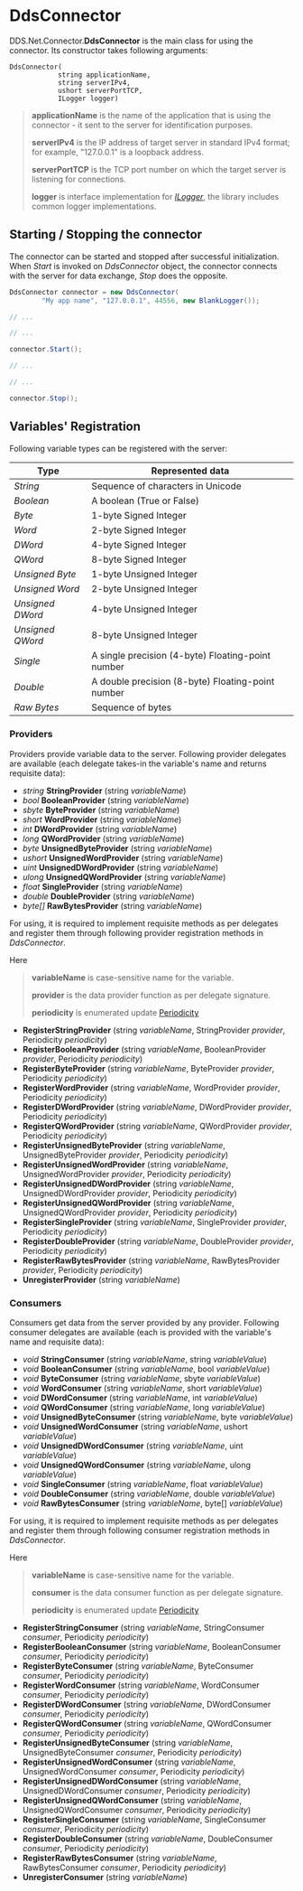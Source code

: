 # DdsConnector

DDS.Net.Connector.**DdsConnector** is the main class for using the connector. Its constructor takes following arguments:

```
DdsConnector(
            string applicationName,
            string serverIPv4,
            ushort serverPortTCP,
            ILogger logger)
```

> **applicationName** is the name of the application that is using the connector - it sent to the server for identification purposes.
> 
> **serverIPv4** is the IP address of target server in standard IPv4 format; for example, "127.0.0.1" is a loopback address.
> 
> **serverPortTCP** is the TCP port number on which the target server is listening for connections.
> 
> **logger** is interface implementation for [*ILogger*](./ILogger.md), the library includes common logger implementations.



## Starting / Stopping the connector

The connector can be started and stopped after successful initialization. When *Start* is invoked on *DdsConnector* object, the connector connects with the server for data exchange, *Stop* does the opposite.

```csharp
DdsConnector connector = new DdsConnector(
        "My app name", "127.0.0.1", 44556, new BlankLogger());

// ...

// ...

connector.Start();

// ...

// ...

connector.Stop();
```

## Variables' Registration

Following variable types can be registered with the server:


| Type              | Represented data                                    |
|-------------------|-----------------------------------------------------|
| *String*          | Sequence of characters in Unicode                   |
| *Boolean*         | A boolean (True or False)                           |
| *Byte*            | 1-byte Signed Integer                               |
| *Word*            | 2-byte Signed Integer                               |
| *DWord*           | 4-byte Signed Integer                               |
| *QWord*           | 8-byte Signed Integer                               |
| *Unsigned Byte*   | 1-byte Unsigned Integer                             |
| *Unsigned Word*   | 2-byte Unsigned Integer                             |
| *Unsigned DWord*  | 4-byte Unsigned Integer                             |
| *Unsigned QWord*  | 8-byte Unsigned Integer                             |
| *Single*          | A single precision (4-byte) Floating-point number   |
| *Double*          | A double precision (8-byte) Floating-point number   |
| *Raw Bytes*       | Sequence of bytes                                   |


### Providers

Providers provide variable data to the server. Following provider delegates are available (each delegate takes-in the variable's name and returns requisite data):

  * *string* **StringProvider** (string *variableName*)
  * *bool* **BooleanProvider** (string *variableName*)
  * *sbyte* **ByteProvider** (string *variableName*)
  * *short* **WordProvider** (string *variableName*)
  * *int* **DWordProvider** (string *variableName*)
  * *long* **QWordProvider** (string *variableName*)
  * *byte* **UnsignedByteProvider** (string *variableName*)
  * *ushort* **UnsignedWordProvider** (string *variableName*)
  * *uint* **UnsignedDWordProvider** (string *variableName*)
  * *ulong* **UnsignedQWordProvider** (string *variableName*)
  * *float* **SingleProvider** (string *variableName*)
  * *double* **DoubleProvider** (string *variableName*)
  * *byte[]* **RawBytesProvider** (string *variableName*)
    
For using, it is required to implement requisite methods as per delegates and register them through following provider registration methods in *DdsConnector*.

Here

> **variableName** is case-sensitive name for the variable.
> 
> **provider** is the data provider function as per delegate signature.
> 
> **periodicity** is enumerated update [Periodicity](./Periodicity.md)

  * **RegisterStringProvider** (string *variableName*, StringProvider *provider*, Periodicity *periodicity*)
  * **RegisterBooleanProvider** (string *variableName*, BooleanProvider *provider*, Periodicity *periodicity*)
  * **RegisterByteProvider** (string *variableName*, ByteProvider *provider*, Periodicity *periodicity*)
  * **RegisterWordProvider** (string *variableName*, WordProvider *provider*, Periodicity *periodicity*)
  * **RegisterDWordProvider** (string *variableName*, DWordProvider *provider*, Periodicity *periodicity*)
  * **RegisterQWordProvider** (string *variableName*, QWordProvider *provider*, Periodicity *periodicity*)
  * **RegisterUnsignedByteProvider** (string *variableName*, UnsignedByteProvider *provider*, Periodicity *periodicity*)
  * **RegisterUnsignedWordProvider** (string *variableName*, UnsignedWordProvider *provider*, Periodicity *periodicity*)
  * **RegisterUnsignedDWordProvider** (string *variableName*, UnsignedDWordProvider *provider*, Periodicity *periodicity*)
  * **RegisterUnsignedQWordProvider** (string *variableName*, UnsignedQWordProvider *provider*, Periodicity *periodicity*)
  * **RegisterSingleProvider** (string *variableName*, SingleProvider *provider*, Periodicity *periodicity*)
  * **RegisterDoubleProvider** (string *variableName*, DoubleProvider *provider*, Periodicity *periodicity*)
  * **RegisterRawBytesProvider** (string *variableName*, RawBytesProvider *provider*, Periodicity *periodicity*)
  * **UnregisterProvider** (string *variableName*)



### Consumers

Consumers get data from the server provided by any provider. Following consumer delegates are available (each is provided with the variable's name and requisite data):

  * *void* **StringConsumer** (string *variableName*, string *variableValue*)
  * *void* **BooleanConsumer** (string *variableName*, bool *variableValue*)
  * *void* **ByteConsumer** (string *variableName*, sbyte *variableValue*)
  * *void* **WordConsumer** (string *variableName*, short *variableValue*)
  * *void* **DWordConsumer** (string *variableName*, int *variableValue*)
  * *void* **QWordConsumer** (string *variableName*, long *variableValue*)
  * *void* **UnsignedByteConsumer** (string *variableName*, byte *variableValue*)
  * *void* **UnsignedWordConsumer** (string *variableName*, ushort *variableValue*)
  * *void* **UnsignedDWordConsumer** (string *variableName*, uint *variableValue*)
  * *void* **UnsignedQWordConsumer** (string *variableName*, ulong *variableValue*)
  * *void* **SingleConsumer** (string *variableName*, float *variableValue*)
  * *void* **DoubleConsumer** (string *variableName*, double *variableValue*)
  * *void* **RawBytesConsumer** (string *variableName*, byte[] *variableValue*)

For using, it is required to implement requisite methods as per delegates and register them through following consumer registration methods in *DdsConnector*.

Here

> **variableName** is case-sensitive name for the variable.
> 
> **consumer** is the data consumer function as per delegate signature.
> 
> **periodicity** is enumerated update [Periodicity](./Periodicity.md)

  * **RegisterStringConsumer** (string *variableName*, StringConsumer *consumer*, Periodicity *periodicity*)
  * **RegisterBooleanConsumer** (string *variableName*, BooleanConsumer *consumer*, Periodicity *periodicity*)
  * **RegisterByteConsumer** (string *variableName*, ByteConsumer *consumer*, Periodicity *periodicity*)
  * **RegisterWordConsumer** (string *variableName*, WordConsumer *consumer*, Periodicity *periodicity*)
  * **RegisterDWordConsumer** (string *variableName*, DWordConsumer *consumer*, Periodicity *periodicity*)
  * **RegisterQWordConsumer** (string *variableName*, QWordConsumer *consumer*, Periodicity *periodicity*)
  * **RegisterUnsignedByteConsumer** (string *variableName*, UnsignedByteConsumer *consumer*, Periodicity *periodicity*)
  * **RegisterUnsignedWordConsumer** (string *variableName*, UnsignedWordConsumer *consumer*, Periodicity *periodicity*)
  * **RegisterUnsignedDWordConsumer** (string *variableName*, UnsignedDWordConsumer *consumer*, Periodicity *periodicity*)
  * **RegisterUnsignedQWordConsumer** (string *variableName*, UnsignedQWordConsumer *consumer*, Periodicity *periodicity*)
  * **RegisterSingleConsumer** (string *variableName*, SingleConsumer *consumer*, Periodicity *periodicity*)
  * **RegisterDoubleConsumer** (string *variableName*, DoubleConsumer *consumer*, Periodicity *periodicity*)
  * **RegisterRawBytesConsumer** (string *variableName*, RawBytesConsumer *consumer*, Periodicity *periodicity*)
  * **UnregisterConsumer** (string *variableName*)
 
